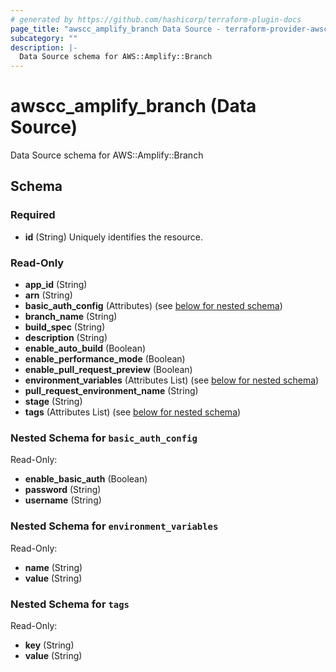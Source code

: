 ```yaml
---
# generated by https://github.com/hashicorp/terraform-plugin-docs
page_title: "awscc_amplify_branch Data Source - terraform-provider-awscc"
subcategory: ""
description: |-
  Data Source schema for AWS::Amplify::Branch
---
```


# awscc_amplify_branch (Data Source)

Data Source schema for AWS::Amplify::Branch



<!-- schema generated by tfplugindocs -->
## Schema

### Required

- **id** (String) Uniquely identifies the resource.

### Read-Only

- **app_id** (String)
- **arn** (String)
- **basic_auth_config** (Attributes) (see [below for nested schema](#nestedatt--basic_auth_config))
- **branch_name** (String)
- **build_spec** (String)
- **description** (String)
- **enable_auto_build** (Boolean)
- **enable_performance_mode** (Boolean)
- **enable_pull_request_preview** (Boolean)
- **environment_variables** (Attributes List) (see [below for nested schema](#nestedatt--environment_variables))
- **pull_request_environment_name** (String)
- **stage** (String)
- **tags** (Attributes List) (see [below for nested schema](#nestedatt--tags))

<a id="nestedatt--basic_auth_config"></a>
### Nested Schema for `basic_auth_config`

Read-Only:

- **enable_basic_auth** (Boolean)
- **password** (String)
- **username** (String)


<a id="nestedatt--environment_variables"></a>
### Nested Schema for `environment_variables`

Read-Only:

- **name** (String)
- **value** (String)


<a id="nestedatt--tags"></a>
### Nested Schema for `tags`

Read-Only:

- **key** (String)
- **value** (String)


